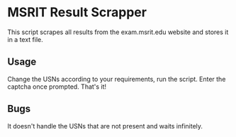 # MSRIT Result Scrapper
This script scrapes all results from the exam.msrit.edu website and stores it in a text file.

## Usage
Change the USNs according to your requirements, run the script. Enter the captcha once prompted. That's it!

## Bugs
It doesn't handle the USNs that are not present and waits infinitely.

